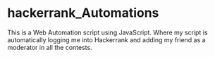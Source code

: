 # hackerrank_Automations
This is a Web Automation script using JavaScript. Where my script is automatically logging me into Hackerrank and adding my friend as a moderator in all the contests.
